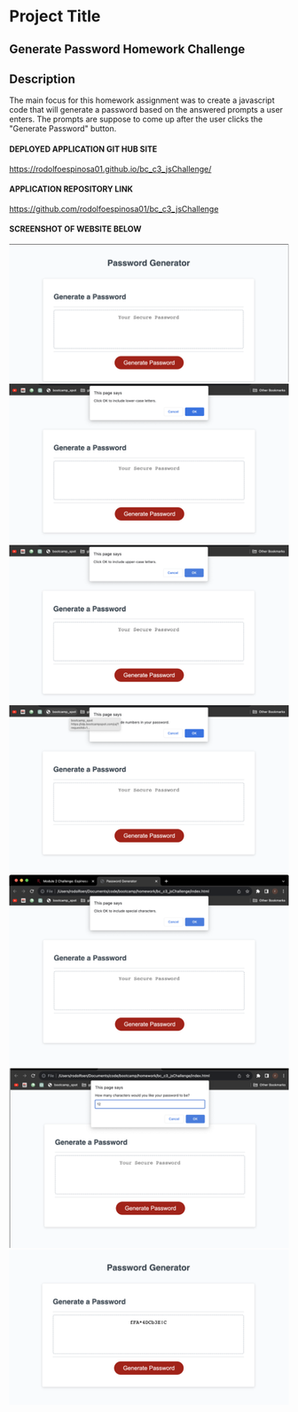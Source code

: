 # Project Title
## Generate Password Homework Challenge

## Description
The main focus for this homework assignment was to create a javascript code that will generate a password based on the answered prompts a user enters. The prompts are suppose to come up after the user clicks the "Generate Password" button.



#### DEPLOYED APPLICATION GIT HUB SITE

https://rodolfoespinosa01.github.io/bc_c3_jsChallenge/

#### APPLICATION REPOSITORY LINK

https://github.com/rodolfoespinosa01/bc_c3_jsChallenge

#### SCREENSHOT OF WEBSITE BELOW


![Alt text](assets/img/1.png) ![Alt text](assets/img/2.png) ![Alt text](assets/img/3.png) ![Alt text](assets/img/4.png) ![Alt text](assets/img/5.png) ![Alt text](assets/img/6.png) ![Alt text](assets/img/7.png)



